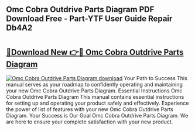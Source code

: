 ## Omc Cobra Outdrive Parts Diagram PDF Download Free - Part-YTF User Guide Repair Db4A2

# <h2><a href="http://dfkr47q.blite.top/?on=Omc+Cobra+Outdrive+Parts+Diagram">🔗Download New 👉🔴 Omc Cobra Outdrive Parts Diagram</a></h2>

[![Omc Cobra Outdrive Parts Diagram download](https://i.imgur.com/lujVjoI.png)](http://dfkr47q.blite.top/?on=Omc+Cobra+Outdrive+Parts+Diagram)
Your Path to Success This manual serves as your roadmap to confidently operating and maintaining your new Omc Cobra Outdrive Parts Diagram. Essential Instructions Omc Cobra Outdrive Parts Diagram This manual contains essential instructions for setting up and operating your product safely and effectively. Experience the power of list of features with your new Omc Cobra Outdrive Parts Diagram. Your Success is Our Goal Omc Cobra Outdrive Parts Diagram. We are here to ensure your complete satisfaction with your new product.
